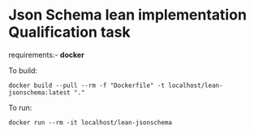 # Json Schema lean implementation Qualification task

requirements:- __docker__

To build:
    
    docker build --pull --rm -f "Dockerfile" -t localhost/lean-jsonschema:latest "."

To run: 

    docker run --rm -it localhost/lean-jsonschema 